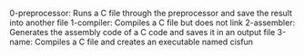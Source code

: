 0-preprocessor: Runs a C file through the preprocessor and save the result into another file
1-compiler: Compiles a C file but does not link
2-assembler: Generates the assembly code of a C code and saves it in an output file
3-name: Compiles a C file and creates an executable named cisfun
